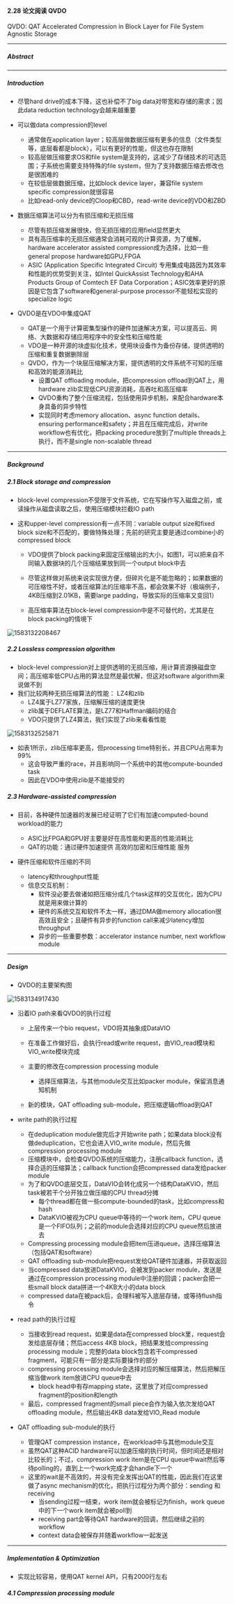 #### 2.28 论文阅读 QVDO

QVDO: QAT Accelerated Compression in Block Layer for File System Agnostic Storage

---

##### Abstract





---

##### Introduction

* 尽管hard drive的成本下降，这也补偿不了big data对带宽和存储的需求；因此data reduction technology会越来越重要
* 可以做data compression的level
  * 通常做在application layer；较高层做数据压缩有更多的信息（文件类型等，底层看都是block），可以有更好的性能，但这也存在限制
  * 较高层做压缩要求OS和file system是支持的，这减少了存储技术的可选范围；子系统也需要支持特殊的file system，但为了支持数据压缩去修改也是很困难的
  * 在较低层做数据压缩，比如block device layer，兼容file system specific compression就很容易
  * 比如read-only device的Cloop和CBD，read-write device的VDO和ZBD
* 数据压缩算法可以分为有损压缩和无损压缩
  * 尽管有损压缩发展很快，但无损压缩的应用field显然更大
  * 具有高压缩率的无损压缩通常会消耗可观的计算资源，为了缓解，hardware accelerator assisted compression成为选择，比如一些general propose hardware如GPU,FPGA
  * ASIC (Application Specific Integrated Circuit) 专用集成电路因为其效率和性能的优势受到关注，如Intel QuickAssist Technology和AHA Products Group of Comtech EF Data
    Corporation；ASIC效率更好的原因是它包含了software和general-purpose processor不能轻松实现的specialize logic

* QVDO是在VDO中集成QAT
  * QAT是一个用于计算密集型操作的硬件加速解决方案，可以提高云、网络、大数据和存储应用程序中的安全性和压缩性能
  * VDO是一种开源的块虚拟化技术，使用块设备作为备份存储，提供透明的压缩和重复数据删除层
  * QVDO，作为一个块层压缩解决方案，提供透明的文件系统不可知的压缩和高效的能源消耗比
    * 设置QAT offloading module，把compression offload到QAT上，用hardware zlib实现低CPU资源消耗，高吞吐和高压缩率
    * QVDO重构了整个压缩流程，包括使用异步机制，来配合hardware本身具备的异步特性
    * 实现同时考虑memory allocation、async function details、ensuring performance和safety；并且在压缩完成后，对write workflow也有优化，把packing procedure放到了multiple threads上执行，而不是single non-scalable thread

---

##### Background

##### 2.1 Block storage and compression

* block-level compression不受限于文件系统，它在写操作写入磁盘之前，或读操作从磁盘读取之后，使用压缩模块拦截IO path

* 这和upper-level compression有一点不同：variable output size和fixed block size和不匹配的，要做特殊处理；先前的研究主要是通过combine小的compressed block

  * VDO提供了block packing来固定压缩输出的大小，如图1，可以把来自不同输入数据块的几个压缩结果放到同一个output block中去
  * 尽管这样做对系统来说实现很方便，但碎片化是不能忽略的；如果数据的可压缩性不好，或者压缩算法的压缩率不高，都会效果不好（极端例子，4KB压缩到2.01KB，需要large padding，导致实际的压缩率又变回1）

  * 高压缩率算法在block-level compression中是不可替代的，尤其是在block packing的情境下

![1583132208467](img/1583132208467.png)

##### 2.2 Lossless compression algorithm

* block-level compression对上提供透明的无损压缩，用计算资源换磁盘空间；高压缩率低CPU占用的算法显然是最优解，但这对software algorithm来说做不到
* 我们比较两种无损压缩算法的性能： LZ4和zlib
  * LZ4属于LZ77家族，压缩解压缩的速度更快
  * zlib属于DEFLATE算法，是LZ77和Haffman编码的结合
  * VDO只提供了LZ4算法，我们实现了zlib来看看性能

![1583132525871](img/1583132525871.png)

* 如表1所示，zlib压缩率更高，但processing time特别长，并且CPU占用率为99%
  * 这会导致严重的race，并且影响同一个系统中的其他compute-bounded task
  * 因此在VDO中使用zlib是不能接受的

##### 2.3 Hardware-assisted compression

* 目前，各种硬件加速器的发展已经证明了它们有加速computed-bound workload的能力
  * ASIC比FPGA和GPU好主要是好在高性能和更高的性能消耗比
  * QAT的功能：通过硬件加速提供 高效的加密和压缩性能 服务

* 硬件压缩和软件压缩的不同
  * latency和throughput性能
  * 信息交互机制：
    * 软件没必要去做诸如把压缩分成几个task这样的交互优化，因为CPU就是用来做计算的
    * 硬件的系统交互和软件不太一样，通过DMA做memory allocation很高效且安全；且硬件有异步的function call来减少latency增加throughput
    * 异步的一些重要参数：accelerator instance number, next workflow module

---

##### Design

* QVDO的主要架构图

![1583134917430](img/1583134917430.png)

* 沿着IO path来看QVDO的执行过程

  * 上层传来一个bio request，VDO将其抽象成DataVIO
  * 在准备工作做好后，会执行read或write request，由VIO_read模块和VIO_write模块完成

  * 主要的修改在compression processing module
    * 选择压缩算法，与其他module交互比如packer module，保留消息通知机制
  * 新的模块，QAT offloading sub-module，把压缩逻辑offload到QAT
* write path的执行过程

  * 在deduplication module做完后才开始write path；如果data block没有做deduplication，它也会进入VIO_write module，然后先做compression processing module
  * 压缩模块中，会检查QVDO系统的压缩能力，注册callback function，选择合适的压缩算法；callback function会把compressed data发给packer module
  * 为了和QVDO底层交互，DataVIO会转化成另一个结构DataKVIO，然后task被若干个分开独立做压缩的CPU thread分摊
    * 每个thread都在做一些compute-bounded的task，比如compress和hash
    * DataKVIO被视为CPU queue中等待的一个work item，CPU queue是一个FIFO队列；之前的module会选择对应的CPU queue然后放进去
  * Compressing processing module会把item压进queue，选择压缩算法（包括QAT和software）
  * QAT offloading sub-module把request发给QAT硬件加速器，并获取返回
  * 当compressed data放进DataKVIO，会被发到packer module，发送是通过在compression processing module中注册的回调；packer会把一些small block data拼进一个4KB大小的data block
  * compressed data在被pack后，会理科被写入底层存储，或等待flush指令
* read path的执行过程
  * 当接收到read request，如果是data在compressed block里，request会发给底层存储；然后access 4KB block，把结果发给compressing processing module；完整的data block包含若干compressed fragment，可能只有一部分是实际要操作的部分
  * compressing processing module会选择对应的解压缩算法，然后把解压缩当做work item放进CPU queue中去
    * block head中有存mapping state，这里放了对应compressed fragment的position和length
  * 最后，compressed fragment的small piece会作为输入依次发给QAT offloading module，然后输出4KB data发给VIO_Read module

* QAT offloading sub-module的执行
  * 管理QAT compression instance，在workload中与其他module交互
  * 虽然QAT这种ACID hardware可以加速压缩的执行时间，但时间还是相对比较长的；不过，compression work item是在CPU queue中wait然后等待polling的，直到上一个work完成才会handle下一个
  * 这里的wait是不高效的，并没有完全发挥出QAT的性能，因此我们在这里做了async mechanism的优化，把执行过程分为两个部分：sending 和 receiving
    * 当sending过程一结束，work item就会被标记为finish，work queue中的下一个work item就会被poll到
    * receiving part会等待QAT hardware的回调，然后继续之前的workflow
    * context data会被保存并随着workflow一起发送

---

##### Implementation & Optimization

* 实现比较容易，使用QAT kernel API，只有2000行左右

##### 4.1 Compression processing module

